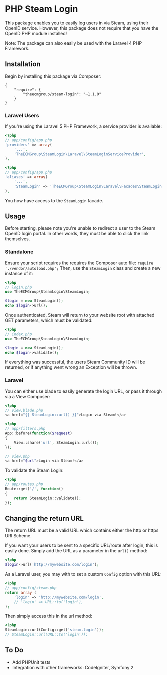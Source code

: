 # PHP Steam Login

This package enables you to easily log users in via Steam, using their OpenID service. However, this package does not require that you have the OpenID PHP module installed!

Note: The package can also easily be used with the Laravel 4 PHP Framework.

## Installation

Begin by installing this package via Composer:

```
{
    "require": {
		"theecmgroup/steam-login": "~1.1.0"
	}
}
```

### Laravel Users

If you're using the Laravel 5 PHP Framework, a service provider is available:

```php
<?php
// app/config/app.php
'providers' => array(
	'...',
	'TheECMGroup\SteamLogin\Laravel\SteamLoginServiceProvider',
),
```

```php
<?php
// app/config/app.php
'aliases' => array(
	'...',
	'SteamLogin' => 'TheECMGroup\SteamLogin\Laravel\Facades\SteamLogin',
),
```
You how have access to the `SteamLogin` facade.

## Usage

Before starting, please note you're unable to redirect a user to the Steam OpenID login portal. In other words, they must be able to click the link themselves.

### Standalone

Ensure your script requires the requires the Composer auto file: `require './vendor/autoload.php';`
Then, use the `SteamLogin` class and create a new instance of it:

```php
<?php
// login.php
use TheECMGroup\SteamLogin\SteamLogin;

$login = new SteamLogin();
echo $login->url();
```

Once authenticated, Steam will return to your website root with attached GET parameters, which must be validated:

```php
<?php
// index.php
use TheECMGroup\SteamLogin\SteamLogin;

$login = new SteamLogin();
echo $login->validate();
```

If everything was successful, the users Steam Community ID will be returned, or if anything went wrong an Exception will be thrown.

### Laravel

You can either use blade to easily generate the login URL, or pass it through via a View Composer:

```php
<?php
// view.blade.php
<a href="{{ SteamLogin::url() }}">Login via Steam!</a>
```

```php
<?php
// app/filters.php 
App::before(function($request)
{
	View::share('url', SteamLogin::url());
});

// view.php
<a href="$url">Login via Steam!</a>
```

To validate the Steam Login:

```php
<?php
// app/routes.php
Route::get('/', function()
{
	return SteamLogin::validate();
});
```

## Changing the return URL

The return URL must be a valid URL which contains either the http or https URI Scheme.

If you want your users to be sent to a specific URL/route after login, this is easily done. Simply add the URL as a parameter in the `url()` method:

```php
<?php
$login->url('http://mywebsite.com/login');
```

As a Laravel user, you may with to set a custom `Config` option with this URL:

```php
<?php
// app/config/steam.php
return array (
	'login' => 'http://mywebsite.com/login',
	// 'login' => URL::to('login'),
);
```

Then simply access this in the url method:

```php
<?php
SteamLogin::url(Config::get('steam.login'));
// SteamLogin::url(URL::to('login'));
```

## To Do

* Add PHPUnit tests
* Integration with other frameworks: CodeIgniter, Symfony 2
